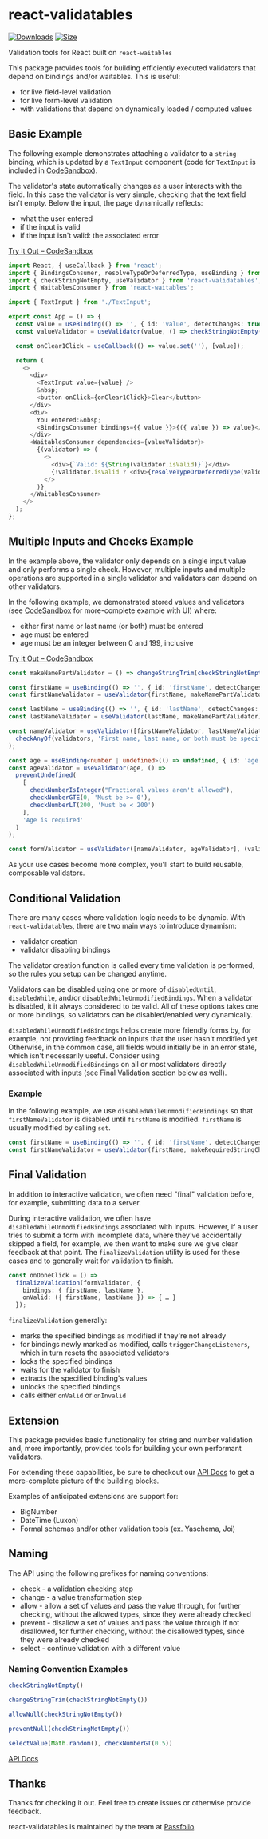 # react-validatables

[![Downloads][downloads-badge]][downloads]
[![Size][size-badge]][size]

Validation tools for React built on `react-waitables`

This package provides tools for building efficiently executed validators that depend on bindings and/or waitables.  This is useful:

- for live field-level validation
- for live form-level validation
- with validations that depend on dynamically loaded / computed values

## Basic Example

The following example demonstrates attaching a validator to a `string` binding, which is updated by a `TextInput` component (code for `TextInput` is included in [CodeSandbox](https://codesandbox.io/s/react-validatables-single-string-input-feq8vl)).

The validator's state automatically changes as a user interacts with the field.  In this case the validator is very simple, checking that the text field isn't empty.  Below the input, the page dynamically reflects:

- what the user entered
- if the input is valid
- if the input isn't valid: the associated error

[Try it Out – CodeSandbox](https://codesandbox.io/s/react-validatables-single-string-input-feq8vl)

```typescript
import React, { useCallback } from 'react';
import { BindingsConsumer, resolveTypeOrDeferredType, useBinding } from 'react-bindings';
import { checkStringNotEmpty, useValidator } from 'react-validatables';
import { WaitablesConsumer } from 'react-waitables';

import { TextInput } from './TextInput';

export const App = () => {
  const value = useBinding(() => '', { id: 'value', detectChanges: true });
  const valueValidator = useValidator(value, () => checkStringNotEmpty("Shouldn't be empty"), { id: 'valueValidator' });

  const onClear1Click = useCallback(() => value.set(''), [value]);

  return (
    <>
      <div>
        <TextInput value={value} />
        &nbsp;
        <button onClick={onClear1Click}>Clear</button>
      </div>
      <div>
        You entered:&nbsp;
        <BindingsConsumer bindings={{ value }}>{({ value }) => value}</BindingsConsumer>
      </div>
      <WaitablesConsumer dependencies={valueValidator}>
        {(validator) => (
          <>
            <div>{`Valid: ${String(validator.isValid)}`}</div>
            {!validator.isValid ? <div>{resolveTypeOrDeferredType(validator.validationError)}</div> : null}
          </>
        )}
      </WaitablesConsumer>
    </>
  );
};
```

## Multiple Inputs and Checks Example

In the example above, the validator only depends on a single input value and only performs a single check.  However, multiple inputs and multiple operations are supported in a single validator and validators can depend on other validators.

In the following example, we demonstrated stored values and validators (see [CodeSandbox](https://codesandbox.io/s/react-validatables-multiple-inputs-7hjgwl) for more-complete example with UI) where:

- either first name or last name (or both) must be entered
- age must be entered
- age must be an integer between 0 and 199, inclusive

[Try it Out – CodeSandbox](https://codesandbox.io/s/react-validatables-multiple-inputs-7hjgwl)

```typescript
const makeNamePartValidator = () => changeStringTrim(checkStringNotEmpty());

const firstName = useBinding(() => '', { id: 'firstName', detectChanges: true });
const firstNameValidator = useValidator(firstName, makeNamePartValidator);

const lastName = useBinding(() => '', { id: 'lastName', detectChanges: true });
const lastNameValidator = useValidator(lastName, makeNamePartValidator);

const nameValidator = useValidator([firstNameValidator, lastNameValidator], (validators) =>
  checkAnyOf(validators, 'First name, last name, or both must be specified')
);

const age = useBinding<number | undefined>(() => undefined, { id: 'age', detectChanges: true });
const ageValidator = useValidator(age, () =>
  preventUndefined(
    [
      checkNumberIsInteger("Fractional values aren't allowed"),
      checkNumberGTE(0, 'Must be >= 0'),
      checkNumberLT(200, 'Must be < 200')
    ],
    'Age is required'
  )
);

const formValidator = useValidator([nameValidator, ageValidator], (validators) => validators);
```

As your use cases become more complex, you'll start to build reusable, composable validators.

## Conditional Validation

There are many cases where validation logic needs to be dynamic.  With `react-validatables`, there are two main ways to introduce dynamism:

- validator creation
- validator disabling bindings

The validator creation function is called every time validation is performed, so the rules you setup can be changed anytime.

Validators can be disabled using one or more of `disabledUntil`, `disabledWhile`, and/or `disabledWhileUnmodifiedBindings`.  When a validator is disabled, it it always considered to be valid.  All of these options takes one or more bindings, so validators can be disabled/enabled very dynamically.

`disabledWhileUnmodifiedBindings` helps create more friendly forms by, for example, not providing feedback on inputs that the user hasn't modified yet.  Otherwise, in the common case, all fields would initially be in an error state, which isn't necessarily useful.  Consider using `disabledWhileUnmodifiedBindings` on all or most validators directly associated with inputs (see Final Validation section below as well).

### Example

In the following example, we use `disabledWhileUnmodifiedBindings` so that `firstNameValidator` is disabled until `firstName` is modified.  `firstName` is usually modified by calling `set`.

```typescript
const firstName = useBinding(() => '', { id: 'firstName', detectChanges: true });
const firstNameValidator = useValidator(firstName, makeRequiredStringChecker, { disabledWhileUnmodified: firstName });
```

## Final Validation

In addition to interactive validation, we often need "final" validation before, for example, submitting data to a server.

During interactive validation, we often have `disabledWhileUnmodifiedBindings` associated with inputs.  However, if a user tries to submit a form with incomplete data, where they've accidentally skipped a field, for example, we then want to make sure we give clear feedback at that point.  The `finalizeValidation` utility is used for these cases and to generally wait for validation to finish.

```typescript
const onDoneClick = () =>
  finalizeValidation(formValidator, {
    bindings: { firstName, lastName },
    onValid: ({ firstName, lastName }) => { … }
  });
```

`finalizeValidation` generally:

- marks the specified bindings as modified if they're not already
- for bindings newly marked as modified, calls `triggerChangeListeners`, which in turn resets the associated validators
- locks the specified bindings
- waits for the validator to finish
- extracts the specified binding's values
- unlocks the specified bindings
- calls either `onValid` or `onInvalid`

## Extension

This package provides basic functionality for string and number validation and, more importantly, provides tools for building your own performant validators.

For extending these capabilities, be sure to checkout our [API Docs](https://passfolio.github.io/react-validatables/) to get a more-complete picture of the building blocks.

Examples of anticipated extensions are support for:

- BigNumber
- DateTime (Luxon)
- Formal schemas and/or other validation tools (ex. Yaschema, Joi)

## Naming

The API using the following prefixes for naming conventions:

- check - a validation checking step
- change - a value transformation step
- allow - allow a set of values and pass the value through, for further checking, without the allowed types, since they were already checked
- prevent - disallow a set of values and pass the value through if not disallowed, for further checking, without the disallowed types, since they were already checked
- select - continue validation with a different value

### Naming Convention Examples

```typescript
checkStringNotEmpty()
```

```typescript
changeStringTrim(checkStringNotEmpty())
```

```typescript
allowNull(checkStringNotEmpty())
```

```typescript
preventNull(checkStringNotEmpty())
```

```typescript
selectValue(Math.random(), checkNumberGT(0.5))
```

[API Docs](https://passfolio.github.io/react-validatables/)

## Thanks

Thanks for checking it out.  Feel free to create issues or otherwise provide feedback.

react-validatables is maintained by the team at [Passfolio](https://www.passfolio.com).

<!-- Definitions -->

[downloads-badge]: https://img.shields.io/npm/dm/react-validatables.svg

[downloads]: https://www.npmjs.com/package/react-validatables

[size-badge]: https://img.shields.io/bundlephobia/minzip/react-validatables.svg

[size]: https://bundlephobia.com/result?p=react-validatables
